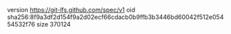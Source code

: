 version https://git-lfs.github.com/spec/v1
oid sha256:8f9a3df2d154f9a2d02ecf66cdacb0b9ffb3b3446bd60042f512e05454532f76
size 370124
